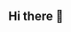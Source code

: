 ## Hi there 👋

<!--
# Hello! 👋 I'm Sejal
- 👋 Hi, I’m @sejals23
- 🧑‍💻 I’m currently working as an intern at Labmentix
- 📬 How to reach me [sejal28012005@gmail.com](mailto:sejal28012005@gmail.com)
- 🏫 Currently I’m also pursuing BTech at [IET](https://www.ietdavv.edu.in/) 
- 🤗 Pronouns: she/her  






